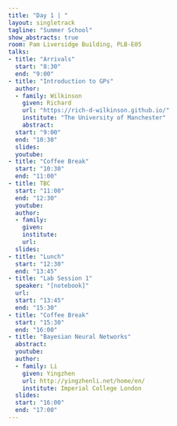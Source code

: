 ```yaml
---
title: "Day 1 | "
layout: singletrack
tagline: "Summer School"
show_abstracts: true
room: Pam Liversidge Building, PLB-E05
talks:
- title: "Arrivals"
  start: "8:30"
  end: "9:00"
- title: "Introduction to GPs"
  author:
  - family: Wilkinson
    given: Richard
    url: "https://rich-d-wilkinson.github.io/"
    institute: "The University of Manchester"   
    abstract:
  start: "9:00"
  end: "10:30"
  slides: 
  youtube: 
- title: "Coffee Break"
  start: "10:30"
  end: "11:00"
- title: TBC
  start: "11:00"
  end: "12:30"
  youtube: 
  author:
  - family: 
    given: 
    institute:
    url: 
  slides: 
- title: "Lunch"
  start: "12:30"
  end: "13:45"
- title: "Lab Session 1"
  speaker: "[notebook]"
  url:
  start: "13:45"
  end: "15:30"
- title: "Coffee Break"
  start: "15:30"
  end: "16:00"
- title: "Bayesian Neural Networks"
  abstract:
  youtube:
  author:
  - family: Li
    given: Yingzhen
    url: http://yingzhenli.net/home/en/
    institute: Imperial College London
  slides: 
  start: "16:00"
  end: "17:00"
---
```

